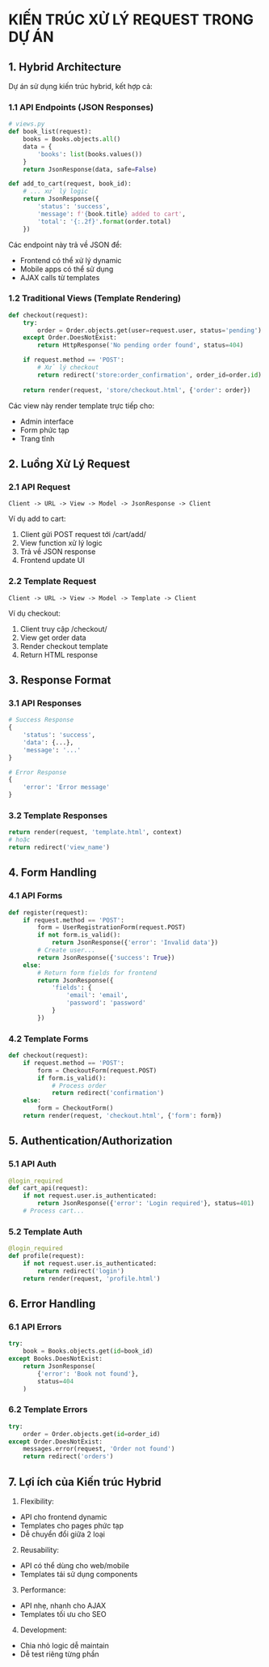 # KIẾN TRÚC XỬ LÝ REQUEST TRONG DỰ ÁN

## 1. Hybrid Architecture

Dự án sử dụng kiến trúc hybrid, kết hợp cả:

### 1.1 API Endpoints (JSON Responses)
```python
# views.py
def book_list(request):
    books = Books.objects.all()
    data = {
        'books': list(books.values())
    }
    return JsonResponse(data, safe=False)

def add_to_cart(request, book_id):
    # ... xử lý logic
    return JsonResponse({
        'status': 'success',
        'message': f'{book.title} added to cart',
        'total': '{:.2f}'.format(order.total)
    })
```

Các endpoint này trả về JSON để:
- Frontend có thể xử lý dynamic
- Mobile apps có thể sử dụng
- AJAX calls từ templates

### 1.2 Traditional Views (Template Rendering)
```python 
def checkout(request):
    try:
        order = Order.objects.get(user=request.user, status='pending')
    except Order.DoesNotExist:
        return HttpResponse('No pending order found', status=404)

    if request.method == 'POST':
        # Xử lý checkout
        return redirect('store:order_confirmation', order_id=order.id)
    
    return render(request, 'store/checkout.html', {'order': order})
```

Các view này render template trực tiếp cho:
- Admin interface
- Form phức tạp
- Trang tĩnh

## 2. Luồng Xử Lý Request

### 2.1 API Request
```
Client -> URL -> View -> Model -> JsonResponse -> Client
```

Ví dụ add to cart:
1. Client gửi POST request tới /cart/add/
2. View function xử lý logic
3. Trả về JSON response
4. Frontend update UI

### 2.2 Template Request  
```
Client -> URL -> View -> Model -> Template -> Client
```

Ví dụ checkout:
1. Client truy cập /checkout/
2. View get order data
3. Render checkout template
4. Return HTML response

## 3. Response Format

### 3.1 API Responses
```python
# Success Response
{
    'status': 'success',
    'data': {...},
    'message': '...'
}

# Error Response  
{
    'error': 'Error message'
}
```

### 3.2 Template Responses
```python
return render(request, 'template.html', context)
# hoặc
return redirect('view_name')
```

## 4. Form Handling

### 4.1 API Forms
```python
def register(request):
    if request.method == 'POST':
        form = UserRegistrationForm(request.POST)
        if not form.is_valid():
            return JsonResponse({'error': 'Invalid data'})
        # Create user...
        return JsonResponse({'success': True})
    else:
        # Return form fields for frontend
        return JsonResponse({
            'fields': {
                'email': 'email',
                'password': 'password' 
            }
        })
```

### 4.2 Template Forms
```python
def checkout(request):
    if request.method == 'POST':
        form = CheckoutForm(request.POST)
        if form.is_valid():
            # Process order
            return redirect('confirmation')
    else:
        form = CheckoutForm()
    return render(request, 'checkout.html', {'form': form})
```

## 5. Authentication/Authorization

### 5.1 API Auth
```python
@login_required
def cart_api(request):
    if not request.user.is_authenticated:
        return JsonResponse({'error': 'Login required'}, status=401)
    # Process cart...
```

### 5.2 Template Auth
```python  
@login_required
def profile(request):
    if not request.user.is_authenticated:
        return redirect('login')
    return render(request, 'profile.html')
```

## 6. Error Handling

### 6.1 API Errors
```python
try:
    book = Books.objects.get(id=book_id)
except Books.DoesNotExist:
    return JsonResponse(
        {'error': 'Book not found'},
        status=404
    )
```

### 6.2 Template Errors
```python
try:
    order = Order.objects.get(id=order_id)
except Order.DoesNotExist:
    messages.error(request, 'Order not found')
    return redirect('orders')
```

## 7. Lợi ích của Kiến trúc Hybrid

1. Flexibility:
- API cho frontend dynamic
- Templates cho pages phức tạp
- Dễ chuyển đổi giữa 2 loại

2. Reusability:
- API có thể dùng cho web/mobile
- Templates tái sử dụng components

3. Performance:
- API nhẹ, nhanh cho AJAX
- Templates tối ưu cho SEO

4. Development:
- Chia nhỏ logic dễ maintain
- Dễ test riêng từng phần
